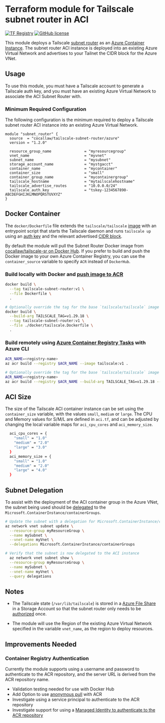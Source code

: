 # Terraform module for Tailscale subnet router in ACI
[![TF Registry](https://img.shields.io/badge/terraform-registry-blue.svg)](https://registry.terraform.io/modules/cocallaw/tailscale-subnet-router/azure/)
[![GitHub license](https://img.shields.io/github/license/cocallaw/terraform-azure-tailscale-subnet-router?color=orange)](https://github.com/cocallaw/terraform-azure-tailscale-subnet-router/blob/main/LICENSE)

This module deploys a Tailscale [subnet router][1] as an [Azure Container Instance][2]. The subnet router ACI instance is deployed into an existing Azure Virtual Network and advertises to your Tailnet the CIDR block for the Azure VNet.

## Usage
To use this module, you must have a Tailscale account to generate a Tailscale auth key, and you must have an existing Azure Virtual Network to associate the ACI Subnet Router with.

### Minimum Required Configuration
The following configuration is the minimum required to deploy a Tailscale subnet router ACI instance into an existing Azure Virtual Network.

```hcl
module "subnet_router" {
  source  = "cocallaw/tailscale-subnet-router/azure"
  version = "1.2.0"

  resource_group_name               = "myresourcegroup"
  vnet_name                         = "myvnet"
  subnet_name                       = "mysubnet"
  storage_account_name              = "mystgacct"
  container_name                    = "mycontainer"
  container_size                    = "small"
  container_group_name              = "mycontainergroup"
  tailscale_hostname                = "mytailscalehostname"
  tailscale_advertise_routes        = "10.0.0.0/24"
  tailscale_auth_key                = "tskey-1234567890-ABCDEFGHIJKLMNOPQRSTUVXYZ"
}
```

## Docker Container
The `docker/Dockerfile` file extends the `tailscale/tailscale`
[image][3] with an entrypoint script that starts the Tailscale daemon and runs
`tailscale up` using an [auth key][4] and the relevant advertised [CIDR block][5].

By default the module will pull the Subnet Router Docker image from [cocallaw/tailscale-sr on Docker Hub][6]. If you prefer to build and push the Docker image to your own Azure Container Registry, you can use the `container_source` variable to specify `ACR` instead of `DockerHub`.

### Build locally with Docker and [push image to ACR][7]
```bash
docker build \
  --tag tailscale-subnet-router:v1 \
  --file Dockerfile \
  .

# Optionally override the tag for the base `tailscale/tailscale` image
docker build \
  --build-arg TAILSCALE_TAG=v1.29.18 \
  --tag tailscale-subnet-router:v1 \
  --file ./docker/tailscale.Dockerfile \
  .
```

### Build remotely using [Azure Container Registry Tasks][8] with Azure CLI
```bash
ACR_NAME=<registry-name>
az acr build --registry $ACR_NAME --image tailscale:v1 .

# Optionally override the tag for the base `tailscale/tailscale` image
ACR_NAME=<registry-name>
az acr build --registry $ACR_NAME --build-arg TAILSCALE_TAG=v1.29.18 --image tailscale:v1 .
```

## ACI Size
The size of the Tailscale ACI container instance can be set using the `container_size` variable, with the values `small`, `medium` or `large`. The CPU and Memory values for S/M/L are defined in `aci.tf`, and can be adjusted by changing the local variable maps for `aci_cpu_cores` and `aci_memory_size`. 
```bash
  aci_cpu_cores = {
    "small" = "1.0"
    "medium" = "2.0"
    "large" = "3.0"
  }
  aci_memory_size = {
    "small" = "1.0"
    "medium" = "2.0"
    "large" = "4.0"
  }
```
 
## Subnet Delegation 
To assist with the deployment of the ACI container group in the Azure VNet, the subnet being used should be [delegated][9] to the `Microsoft.ContainerInstance/containerGroups`.
```bash
# Update the subnet with a delegation for Microsoft.ContainerInstance/containerGroups
az network vnet subnet update \
  --resource-group myResourceGroup \
  --name mySubnet \
  --vnet-name myVnet \
  --delegations Microsoft.ContainerInstance/containerGroups

# Verify that the subnet is now delegated to the ACI instance
  az network vnet subnet show \
  --resource-group myResourceGroup \
  --name mySubnet \
  --vnet-name myVnet \
  --query delegations
```    
## Notes

- The Tailscale state (`/var/lib/tailscale`) is stored in a [Azure File Share][10] in a Storage Account so that the subnet router only needs to be [authorized][11] once.

- The module will use the Region of the existing Azure Virtual Network specified in the variable `vnet_name`, as the region to deploy resources.
## Improvements Needed

### Container Registry Authentication
Currently the module supports using a username and password to authenticate to the ACR repository, and the server URL is derived from the ACR repository name.
- Validation testing needed for use with Docker Hub
- Add Option to use [anonymous pull][12] with ACR
- Investigate using a service principal to authenticate to the ACR repository
- Investigate support for using a [Managed Identity to authenticate to the ACR repository][13]


[1]: https://tailscale.com/kb/1019/subnets/
[2]: https://docs.microsoft.com/azure/container-instances/container-instances-overview
[3]: https://hub.docker.com/r/tailscale/tailscale
[4]: https://tailscale.com/kb/1085/auth-keys/
[5]: https://tailscale.com/kb/1019/subnets/
[6]: https://hub.docker.com/r/cocallaw/tailscale-sr
[7]: https://docs.microsoft.com/azure/container-registry/container-registry-get-started-docker-cli?tabs=azure-cli
[8]: https://docs.microsoft.com/azure/container-registry/container-registry-tutorial-quick-task
[9]: https://docs.microsoft.com/azure/virtual-network/subnet-delegation-overview
[10]: https://docs.microsoft.com/azure/storage/files/storage-files-introduction
[11]: https://tailscale.com/kb/1099/device-authorization/
[12]: https://docs.microsoft.com/azure/container-registry/anonymous-pull-access
[13]: https://github.com/hashicorp/terraform-provider-azurerm/issues/15915
